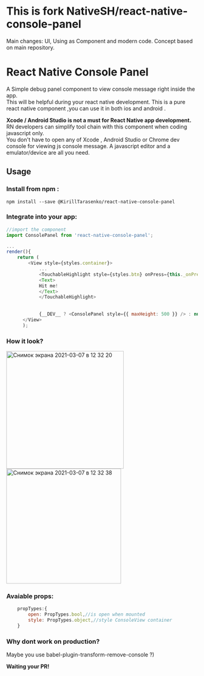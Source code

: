 # This is fork NativeSH/react-native-console-panel
Main changes: UI, Using as Component and modern code. Concept based on main repository.

# React Native Console Panel  
A Simple debug panel component to view console message right inside the app.  
This will be helpful during your react native development.
This is a pure react native component ,you can use it in both ios and android .

**Xcode / Android Studio is not a must for React Native app development.**  
RN developers can simplify tool chain with this component when coding javascript only.  
You don't have to open any of Xcode , Android Studio or Chrome dev console for viewing js console message. A javascript editor and a emulator/device are all you need.

## Usage
### Install from npm :  
`npm install --save @KirillTarasenko/react-native-console-panel`

### Integrate into your app:  

```javascript
//import the component
import ConsolePanel from 'react-native-console-panel';

...
render(){
	return (
		<View style={styles.container}>
        	...
        	<TouchableHighlight style={styles.btn} onPress={this._onPressButton}>
          	<Text>
            Hit me!
          	</Text>
			</TouchableHighlight>
			
			
        	{__DEV__ ? <ConsolePanel style={{ maxHeight: 500 }} /> : null}
      </View>
      );
```

### How it look?
<img width="309" alt="Снимок экрана 2021-03-07 в 12 32 20" src="https://user-images.githubusercontent.com/18124381/110235805-1cf09f80-7f43-11eb-914a-6c3a4cd9782c.png">
<img width="302" alt="Снимок экрана 2021-03-07 в 12 32 38" src="https://user-images.githubusercontent.com/18124381/110235812-21b55380-7f43-11eb-9658-e3c29aa93e21.png">


### Avaiable props:

```javascript
	propTypes:{
		open: PropTypes.bool,//is open when mounted
		style: PropTypes.object,//style ConsoleView container
    }
```

### Why dont work on production?
Maybe you use babel-plugin-transform-remove-console ?)

**Waiting your PR!**
